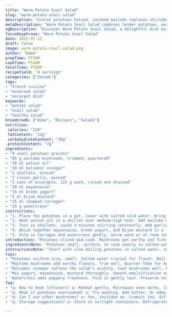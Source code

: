 ```yaml
---
title: "Warm Potato Snail Salad"
slug: "warm-potato-snail-salad"
description: "Grelot potatoes halved, sautéed maitake replaces shiitakes. Olive oil swapped with walnut oil. Red wine vinegar changed to balsamic vinegar for subtle sweetness. Garlic replaced with shallot brunoise. Mayonnaise reduced, Greek yogurt added for tang. Tarragon replaces cerfeuil. Watercress stays. Potatoes boiled salted 40 min. Mushrooms sautéed 7 min, vinegar deglaze, onions added 3 min. Snails cooked 3 min with herbs. Components tossed with mustard-yogurt blend, seasoning adjusted, watercress folded gently. Serve warm or cool. A twist of creamy, herbal bite with earthier mushrooms and sharper vinegar."
metaDescription: "Warm Potato Snail Salad combines tender potatoes, earthy maitake, and snails with a tangy yogurt dressing. A unique French salad reimagined."
ogDescription: "Discover Warm Potato Snail Salad, a delightful dish mixing tender potatoes, sautéed maitake, and snails with a creamy yogurt dressing."
focusKeyphrase: "Warm Potato Snail Salad"
date: 2025-07-23
draft: false
image: warm-potato-snail-salad.png
author: "Emma"
prepTime: PT20M
cookTime: PT40M
totalTime: PT60M
recipeYield: "4 servings"
categories: ["Salads"]
tags:
- "French cuisine"
- "mushroom salad"
- "escargot dish"
keywords:
- "potato salad"
- "snail salad"
- "healthy salad"
breadcrumb: ["Home", "Recipes", "Salads"]
nutrition: 
 calories: "220"
 fatContent: "12g"
 carbohydrateContent: "18g"
 proteinContent: "7g"
ingredients:
- "9 small potatoes grelots"
- "85 g maitake mushrooms, trimmed, quartered"
- "30 ml walnut oil"
- "20 ml balsamic vinegar"
- "2 shallots, minced"
- "2 cloves garlic, minced"
- "2 cans of escargots, 115 g each, rinsed and drained"
- "20 ml mayonnaise"
- "15 ml Greek yogurt"
- "5 ml Dijon mustard"
- "25 ml chopped tarragon"
- "25 g watercress"
instructions:
- "1. Place the potatoes in a pot. Cover with salted cold water. Bring to a boil and simmer until potatoes are fork-tender, about 40 minutes. Drain, cool slightly, then cut in halves. Set aside."
- "2. Heat walnut oil in a skillet over medium-high heat. Add maitake mushrooms, season with salt and pepper. Cook until browned, about 7 minutes. Pour in balsamic vinegar to deglaze, cook 1 minute."
- "3. Toss in shallots, sauté 3 minutes stirring constantly. Add garlic and escargots, cook another 3 minutes stirring gently. Season with salt and pepper."
- "4. Whisk together mayonnaise, Greek yogurt, and Dijon mustard in a large bowl. Add the potatoes and mushroom-escargot mix. Stir well. Adjust seasoning."
- "5. Fold in tarragon and watercress gently. Serve warm or at room temperature."
introduction: "Potatoes sliced mid-cook. Mushrooms get earthy and firm. Different oil, nuts whisper walnut instead of olive. Vinegar shifts to balsamic, sweeter, deeper. Garlic steps back, shallot takes the lead. Escargots intact, waiting in the pan. Mayonnaise drops a bit, tang from Greek yogurt kicks in. Tarragon, fresh and sharp, swaps in for cerfeuil. Watercress holds green, peppery freshness. Warm or cool. Textural play, herbiness. Sharp with cream, mousse meets earth. French salad gets remixed, timing pushed slight. Cooking turns bloom, flavors mingle under heat. A bit longer on potatoes, mushrooms slow dance. No waiting. Fork tender, bite crisp. Salty, creamy, acidic. "
ingredientsNote: "Potatoes small, uniform, to cook evenly in salted water preventing blandness. Maitake chosen for a firmer texture and smoky undertone, alternate to shiitake’s woodsy depth. Walnut oil replaces olive for subtle nutty profile, careful not to overpower delicate snail flavor. Balsamic vinegar softens acidity with mild sweetness, balancing the dish differently than sharper xérès or red wine. Shallots replace garlic entirely or minimize it for gentler aromatic lift. Mayonnaise cut back, Greek yogurt adds brightness and tang, lowers fat slightly. Tarragon's licorice notes contrast cerfeuil's mild celery flavor but keep fresh herb character. Watercress final touch, adds crunch and peppery punch to marry potato softness. Escargots rinsed to remove brine, crucial to preserve mild taste."
instructionsNote: "Start with slow boiling potatoes in salted water, not rushed, 35-40 minutes to ensure tender but intact halves. Mushroom sauté time extended for deeper caramelization, careful not to burn. Deglaze with balsamic vinegar, letting sugars help lift cooked bits. Shallots go in early enough to soften but not brown, garlic timing reduced for subtle hints. Escargots added last, brief heating to warm but not rubbery. Mix mayo, yogurt, mustard thoroughly for a smooth binder. Fold in cooked ingredients gently, avoiding potato mashing. Adjust salt and pepper incrementally. Final step folding in herbs and watercress leaves, tossing light so textures hold through serving. Serve slightly warm or room temp, flavors meld yet retain freshness. Timing critical to balance tenderness and avoid overcooking seafood component."
tips:
- "Potatoes uniform size, small. Salted water crucial for flavor. Boil gently. 35-40 minutes, then test tenderness. Cut halves. Keep skins intact, retains moisture."
- "Maitake mushrooms add earthy flavors. Trim well. Quarter them for best texture. Sauté until browned. Watch carefully. Avoid burning. Perfect caramelization is key."
- "Balsamic vinegar softens the salad's acidity. Coat mushrooms well. Deglaze pan. Lift flavor stuck at the bottom. One minute maximum, don’t overdo it."
- "Mix yogurt, mayonnaise, mustard thoroughly. Smooth emulsification needed. Binding crucial for consistency. Adjust amount based on taste. Light and creamy finish desired."
- "Watercress adds peppery freshness. Fold in gently last. Preserve texture. Key here, not mashing potatoes. Think balance. Warm or room temperature, both work."
faq:
- "q: How to heat leftovers? a: Reheat gently. Microwave oven works, low power. Avoid rubbery snails. Use a skillet, medium-low heat. Stir occasionally."
- "q: What if potatoes overcooked? a: Try mashing. Add butter. Or make a soup base. Blend potatoes with broth. Use herbs to elevate."
- "q: Can I use other mushrooms? a: Yes, shiitake ok. Cremini too, different flavor. Textures vary. Adjust cooking time as needed. Keep an eye."
- "q: Storage suggestions? a: Store in airtight containers. Refrigerate. Best within two days. Reheat, but quick. Cold salad option also possible. Just adjust dressing."

---
```

